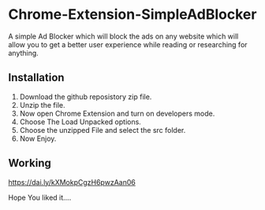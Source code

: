 # Chrome-Extension-SimpleAdBlocker

A simple Ad Blocker which will block the ads on any website which will allow you to get a better user experience while reading or researching for anything.

## Installation
1. Download the github reposistory zip file.
2. Unzip the file.
3. Now open Chrome Extension and turn on developers mode.
4. Choose The Load Unpacked options.
5. Choose the unzipped File and select the src folder.
6. Now Enjoy.

## Working
https://dai.ly/kXMokpCgzH6pwzAan06


Hope You liked it....
